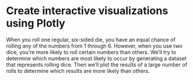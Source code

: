 # Create interactive visualizations using Plotly

When you roll one regular, six-sided die, you have an equal chance of rolling any of the
numbers from 1 through 6. However, when you use two dice, you’re more
likely to roll certain numbers than others. We’ll try to determine which
numbers are most likely to occur by generating a dataset that represents
rolling dice. Then we’ll plot the results of a large number of rolls to determine
which results are more likely than others.